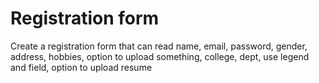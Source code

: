 # Registration form
Create a registration form that can read name, email, password, gender, address, hobbies, option to upload something, college, dept, use legend and field, option to upload resume